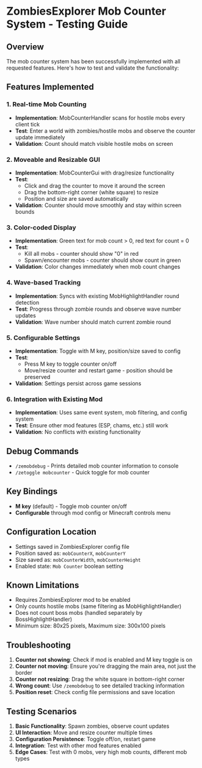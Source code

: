 # ZombiesExplorer Mob Counter System - Testing Guide

## Overview
The mob counter system has been successfully implemented with all requested features. Here's how to test and validate the functionality:

## Features Implemented

### 1. Real-time Mob Counting
- **Implementation**: MobCounterHandler scans for hostile mobs every client tick
- **Test**: Enter a world with zombies/hostile mobs and observe the counter update immediately
- **Validation**: Count should match visible hostile mobs on screen

### 2. Moveable and Resizable GUI  
- **Implementation**: MobCounterGui with drag/resize functionality
- **Test**: 
  - Click and drag the counter to move it around the screen
  - Drag the bottom-right corner (white square) to resize
  - Position and size are saved automatically
- **Validation**: Counter should move smoothly and stay within screen bounds

### 3. Color-coded Display
- **Implementation**: Green text for mob count > 0, red text for count = 0
- **Test**: 
  - Kill all mobs - counter should show "0" in red
  - Spawn/encounter mobs - counter should show count in green
- **Validation**: Color changes immediately when mob count changes

### 4. Wave-based Tracking
- **Implementation**: Syncs with existing MobHighlightHandler round detection
- **Test**: Progress through zombie rounds and observe wave number updates
- **Validation**: Wave number should match current zombie round

### 5. Configurable Settings
- **Implementation**: Toggle with M key, position/size saved to config
- **Test**:
  - Press M key to toggle counter on/off
  - Move/resize counter and restart game - position should be preserved
- **Validation**: Settings persist across game sessions

### 6. Integration with Existing Mod
- **Implementation**: Uses same event system, mob filtering, and config system
- **Test**: Ensure other mod features (ESP, chams, etc.) still work
- **Validation**: No conflicts with existing functionality

## Debug Commands
- `/zemobdebug` - Prints detailed mob counter information to console
- `/zetoggle mobcounter` - Quick toggle for mob counter

## Key Bindings
- **M key** (default) - Toggle mob counter on/off
- **Configurable** through mod config or Minecraft controls menu

## Configuration Location
- Settings saved in ZombiesExplorer config file
- Position saved as: `mobCounterX`, `mobCounterY` 
- Size saved as: `mobCounterWidth`, `mobCounterHeight`
- Enabled state: `Mob Counter` boolean setting

## Known Limitations
- Requires ZombiesExplorer mod to be enabled
- Only counts hostile mobs (same filtering as MobHighlightHandler)
- Does not count boss mobs (handled separately by BossHighlightHandler)
- Minimum size: 80x25 pixels, Maximum size: 300x100 pixels

## Troubleshooting
1. **Counter not showing**: Check if mod is enabled and M key toggle is on
2. **Counter not moving**: Ensure you're dragging the main area, not just the border
3. **Counter not resizing**: Drag the white square in bottom-right corner
4. **Wrong count**: Use `/zemobdebug` to see detailed tracking information
5. **Position reset**: Check config file permissions and save location

## Testing Scenarios
1. **Basic Functionality**: Spawn zombies, observe count updates
2. **UI Interaction**: Move and resize counter multiple times
3. **Configuration Persistence**: Toggle off/on, restart game
4. **Integration**: Test with other mod features enabled
5. **Edge Cases**: Test with 0 mobs, very high mob counts, different mob types